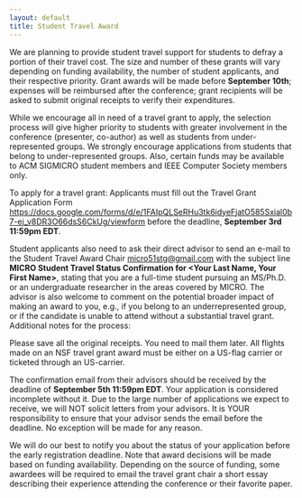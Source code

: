 ```yaml
---
layout: default
title: Student Travel Award
---
```


<p>We are planning to provide student travel support for students to defray a portion of their travel cost. 
The size and number of these grants will vary depending on funding availability, the number of student applicants, 
and their respective priority. Grant awards will be made before <b>September 10th</b>; expenses will be reimbursed after the conference; grant recipients will be asked to submit original receipts to verify their expenditures.
</p>
<p>While we encourage all in need of a travel grant to apply, the selection process will give higher priority to students with greater involvement in the conference (presenter, co-author) as well as students from under-represented groups. We strongly encourage applications from students that belong to under-represented groups. Also, certain funds may be available to ACM SIGMICRO student members and IEEE Computer Society members only.
</p>
<p>To apply for a travel grant: Applicants must fill out the Travel Grant Application Form 
<a href="https://docs.google.com/forms/d/e/1FAIpQLSeRHu3tk6idyeFjatO585Sxial0b7-ej_v8DR3O66dsS6CkUg/viewform">https://docs.google.com/forms/d/e/1FAIpQLSeRHu3tk6idyeFjatO585Sxial0b7-ej_v8DR3O66dsS6CkUg/viewform</a> before the deadline, 
<b>September 3rd 11:59pm EDT</b>. 
</p>
<p>Student applicants also need to ask their direct advisor to send an e-mail to the Student Travel Award Chair 
<a href="mailto:micro51stg@gmail.com">micro51stg@gmail.com</a> with the subject line 
<b>MICRO Student Travel Status Confirmation for &lt;Your Last Name, Your First Name&gt;</b>, stating that you are a full-time student pursuing an MS/Ph.D. or an undergraduate researcher in the areas covered by MICRO. The advisor is also welcome to comment on the potential broader impact of making an award to you, e.g., if you belong to an underrepresented group, or if the candidate is unable to attend without a substantial travel grant. Additional notes for the process:
</p>
<p>Please save all the original receipts. You need to mail them later. All flights made on an NSF travel grant award must be either on a US-flag carrier or ticketed through an US-carrier. 
</p>
<p>The confirmation email from their advisors should be received by the deadline of 
<b>September 5th 11:59pm EDT</b>. Your application is considered incomplete without it. Due to the large number of applications we expect to receive, we will NOT solicit letters from your advisors. It is YOUR responsibility to ensure that your advisor sends the email before the deadline. No exception will be made for any reason.
</p>
<p>We will do our best to notify you about the status of your application before the early registration deadline. Note that award decisions will be made based on funding availability. Depending on the source of funding, some awardees will be required to email the travel grant chair a short essay describing their experience attending the conference or their favorite paper.
</p>
